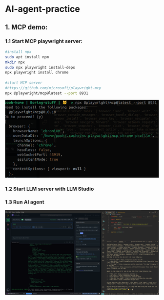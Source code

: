 # AI-agent-practice
## 1. MCP demo:
### 1.1 Start MCP playwright server:

```bash
#install npx
sudo apt install npm
mkdir npx
sudo npx playwright install-deps
npx playwright install chrome

#start MCP server
#https://github.com/microsoft/playwright-mcp
npx @playwright/mcp@latest --port 8931
```

![alt text](mcp.png)

### 1.2 Start LLM server with LLM Studio
### 1.3 Run AI agent

![alt text](chat.png)
